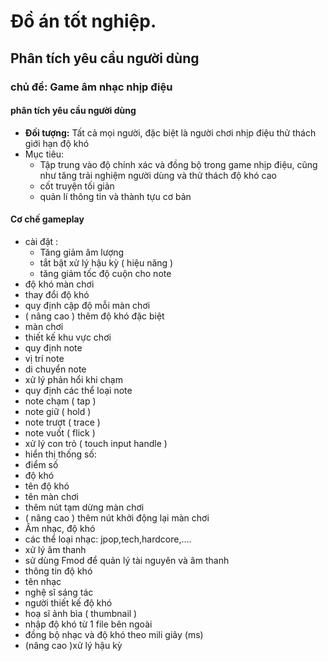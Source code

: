 # Đồ án tốt nghiệp.
## Phân tích yêu cầu người dùng
### chủ đề: Game âm nhạc nhịp điệu
#### phân tích yêu cầu người dùng
- **Đối tượng:** Tất cả mọi người, đặc biệt là người chơi nhịp điệu thử thách giới hạn độ khó
- Mục tiêu:
	- Tập trung vào độ chính xác và đồng bộ trong game nhịp điệu, cũng như tăng trải nghiệm người dùng và thử thách độ khó cao
	- cốt truyện tối giản
	- quản lí thông tin và thành tựu cơ bản 


#### Cơ chế gameplay

- cài đặt :
	- Tăng giảm âm lượng 
	- tắt bật xử lý hậu kỳ ( hiệu năng )
	- tăng giảm tốc độ cuộn cho note
- độ khó màn chơi
- thay đổi độ khó
- quy định cập độ mỗi màn chơi
- ( nâng cao ) thêm độ khó đặc biệt
- màn chơi
- thiết kế khu vực chơi
- quy định note
- vị trí note
- di chuyển note
- xử lý phản hổi khi chạm
- quy định các thể loại note 
- note chạm ( tap )
- note giữ ( hold )
- note trượt ( trace )
- note vuốt ( flick )
- xử lý con trỏ ( touch input handle )
- hiển thị thống số:
- điểm số
- độ khó
- tên độ khó
- tên màn chơi
- thêm nút tạm dừng màn chơi
- ( nâng cao ) thêm nút khởi động lại màn chơi
- Âm nhạc, độ khó
- các thể loại nhạc: jpop,tech,hardcore,....
- xử lý âm thanh
- sử dùng Fmod để quản lý tài nguyên và âm thanh
- thông tin độ khó
- tên nhạc
- nghệ sĩ sáng tác 
- người thiết kế độ khó
- hoạ sĩ ảnh bìa ( thumbnail )
- nhập độ khó từ 1 file bên ngoài
- đồng bộ nhạc và độ khó  theo mili giây (ms)
- (nâng cao )xử lý hậu kỳ 